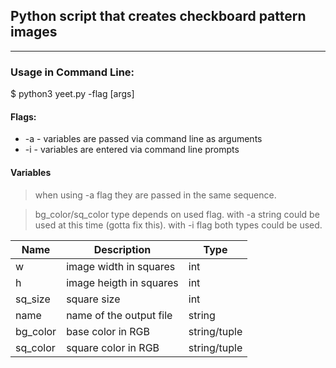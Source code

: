 ## Python script that creates checkboard pattern images

***

### Usage in Command Line:
$ python3 yeet.py -flag [args]

#### Flags: 
* -a - variables are passed via command line as arguments
* -i - variables are entered via command line prompts

#### Variables

>when using -a flag they are passed in the same sequence.

>bg_color/sq_color type depends on used flag.
>with -a string could be used at this time (gotta fix this).
>with -i flag both types could be used.

Name 	 | Description 				 | Type
---------|---------------------------|-------
w        |   image width in squares  | int
h        |   image heigth in squares | int
sq_size  |   square size 			 | int
name     |   name of the output file | string
bg_color |   base color in RGB		 | string/tuple
sq_color |   square color in RGB	 | string/tuple

